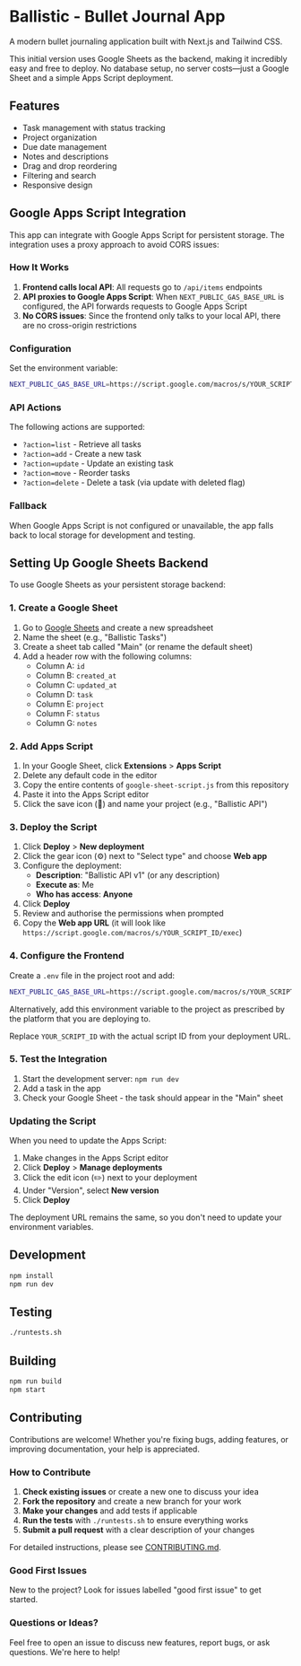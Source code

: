 # Ballistic - Bullet Journal App

A modern bullet journaling application built with Next.js and Tailwind CSS.

This initial version uses Google Sheets as the backend, making it incredibly easy and free to deploy. No database setup, no server costs—just a Google Sheet and a simple Apps Script deployment.

## Features

- Task management with status tracking
- Project organization
- Due date management
- Notes and descriptions
- Drag and drop reordering
- Filtering and search
- Responsive design

## Google Apps Script Integration

This app can integrate with Google Apps Script for persistent storage. The integration uses a proxy approach to avoid CORS issues:

### How It Works

1. **Frontend calls local API**: All requests go to `/api/items` endpoints
2. **API proxies to Google Apps Script**: When `NEXT_PUBLIC_GAS_BASE_URL` is configured, the API forwards requests to Google Apps Script
3. **No CORS issues**: Since the frontend only talks to your local API, there are no cross-origin restrictions

### Configuration

Set the environment variable:
```bash
NEXT_PUBLIC_GAS_BASE_URL=https://script.google.com/macros/s/YOUR_SCRIPT_ID/exec
```

### API Actions

The following actions are supported:
- `?action=list` - Retrieve all tasks
- `?action=add` - Create a new task
- `?action=update` - Update an existing task
- `?action=move` - Reorder tasks
- `?action=delete` - Delete a task (via update with deleted flag)

### Fallback

When Google Apps Script is not configured or unavailable, the app falls back to local storage for development and testing.

## Setting Up Google Sheets Backend

To use Google Sheets as your persistent storage backend:

### 1. Create a Google Sheet

1. Go to [Google Sheets](https://sheets.google.com) and create a new spreadsheet
2. Name the sheet (e.g., "Ballistic Tasks")
3. Create a sheet tab called "Main" (or rename the default sheet)
4. Add a header row with the following columns:
   - Column A: `id`
   - Column B: `created_at`
   - Column C: `updated_at`
   - Column D: `task`
   - Column E: `project`
   - Column F: `status`
   - Column G: `notes`

### 2. Add Apps Script

1. In your Google Sheet, click **Extensions** > **Apps Script**
2. Delete any default code in the editor
3. Copy the entire contents of `google-sheet-script.js` from this repository
4. Paste it into the Apps Script editor
5. Click the save icon (💾) and name your project (e.g., "Ballistic API")

### 3. Deploy the Script

1. Click **Deploy** > **New deployment**
2. Click the gear icon (⚙️) next to "Select type" and choose **Web app**
3. Configure the deployment:
   - **Description**: "Ballistic API v1" (or any description)
   - **Execute as**: Me
   - **Who has access**: **Anyone**
4. Click **Deploy**
5. Review and authorise the permissions when prompted
6. Copy the **Web app URL** (it will look like `https://script.google.com/macros/s/YOUR_SCRIPT_ID/exec`)

### 4. Configure the Frontend

Create a `.env` file in the project root and add:

```bash
NEXT_PUBLIC_GAS_BASE_URL=https://script.google.com/macros/s/YOUR_SCRIPT_ID/exec
```

Alternatively, add this environment variable to the project as prescribed by the platform that you are deploying to.

Replace `YOUR_SCRIPT_ID` with the actual script ID from your deployment URL.

### 5. Test the Integration

1. Start the development server: `npm run dev`
2. Add a task in the app
3. Check your Google Sheet - the task should appear in the "Main" sheet

### Updating the Script

When you need to update the Apps Script:

1. Make changes in the Apps Script editor
2. Click **Deploy** > **Manage deployments**
3. Click the edit icon (✏️) next to your deployment
4. Under "Version", select **New version**
5. Click **Deploy**

The deployment URL remains the same, so you don't need to update your environment variables.

## Development

```bash
npm install
npm run dev
```

## Testing

```bash
./runtests.sh
```

## Building

```bash
npm run build
npm start
```

## Contributing

Contributions are welcome! Whether you're fixing bugs, adding features, or improving documentation, your help is appreciated.

### How to Contribute

1. **Check existing issues** or create a new one to discuss your idea
2. **Fork the repository** and create a new branch for your work
3. **Make your changes** and add tests if applicable
4. **Run the tests** with `./runtests.sh` to ensure everything works
5. **Submit a pull request** with a clear description of your changes

For detailed instructions, please see [CONTRIBUTING.md](CONTRIBUTING.md).

### Good First Issues

New to the project? Look for issues labelled "good first issue" to get started.

### Questions or Ideas?

Feel free to open an issue to discuss new features, report bugs, or ask questions. We're here to help!
